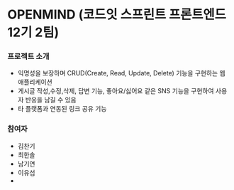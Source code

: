 # OPENMIND (코드잇 스프린트 프론트엔드 12기 2팀)

### 프로젝트 소개

- 익명성을 보장하며 CRUD(Create, Read, Update, Delete) 기능을 구현하는 웹 애플리케이션
- 게시글 작성,수정,삭제, 답변 기능, 좋아요/싫어요 같은 SNS 기능을 구현하여 사용자 반응을 남길 수 있음
- 타 플랫폼과 연동된 링크 공유 기능

### 참여자

- 김찬기
- 최한솔
- 남기연
- 이유섭
-
